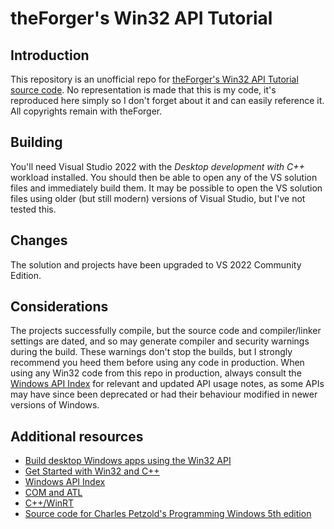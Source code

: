 # theForger's Win32 API Tutorial

## Introduction

This repository is an unofficial repo for [theForger's Win32 API Tutorial](http://www.winprog.org/tutorial/) [source code](http://bit.ly/2ntziDq). No representation is made that this is my code, it's reproduced here simply so I don't forget about it and can easily reference it. All copyrights remain with theForger.

## Building

You'll need Visual Studio 2022 with the _Desktop development with C++_ workload installed. You should then be able to open any of the VS solution files and immediately build them. It may be possible to open the VS solution files using older (but still modern) versions of Visual Studio, but I've not tested this.

## Changes

The solution and projects have been upgraded to VS 2022 Community Edition.

## Considerations

The projects successfully compile, but the source code and compiler/linker settings are dated, and so may generate compiler and security warnings during the build. These warnings don't stop the builds, but I strongly recommend you heed them before using any code in production. When using any Win32 code from this repo in production, always consult the [Windows API Index](https://docs.microsoft.com/en-us/windows/win32/apiindex/windows-api-list) for relevant and updated API usage notes, as some APIs may have since been deprecated or had their behaviour modified in newer versions of Windows.

## Additional resources

* [Build desktop Windows apps using the Win32 API](https://docs.microsoft.com/en-us/windows/win32/)
* [Get Started with Win32 and C++](https://docs.microsoft.com/en-us/windows/win32/learnwin32/learn-to-program-for-windows)
* [Windows API Index](https://docs.microsoft.com/en-us/windows/win32/apiindex/windows-api-list)
* [COM and ATL](https://docs.microsoft.com/en-us/cpp/atl/introduction-to-com-and-atl?view=msvc-160)
* [C++/WinRT](https://docs.microsoft.com/en-us/windows/uwp/cpp-and-winrt-apis/)
* [Source code for Charles Petzold's Programming Windows 5th edition](https://github.com/yottaawesome/programming-windows-5th-edition)